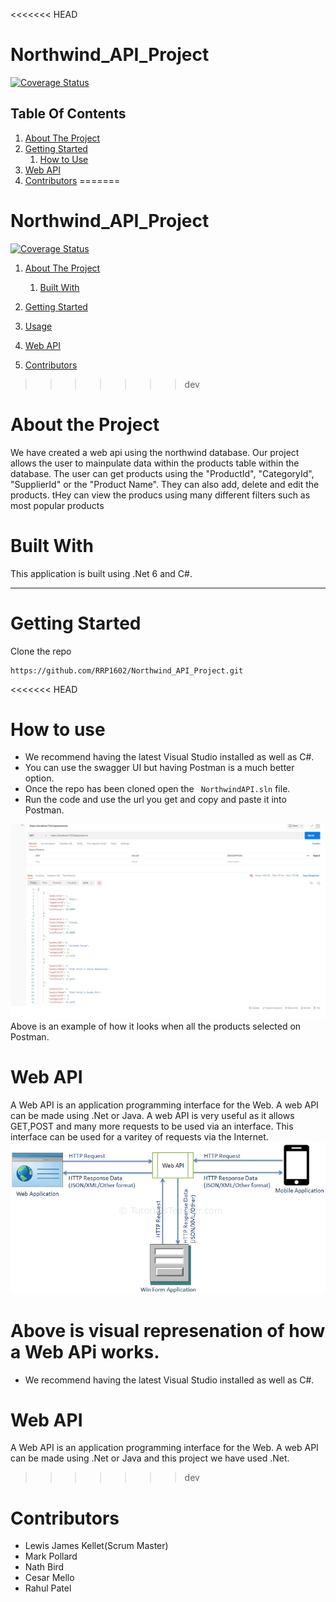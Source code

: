 <<<<<<< HEAD
# Northwind_API_Project 
[![Coverage Status](https://coveralls.io/repos/github/RRP1602/Northwind_API_Project/badge.svg?branch=ci)](https://coveralls.io/github/RRP1602/Northwind_API_Project?branch=ci)

## Table Of Contents

1. [About The Project](#about-the-project)
2. [Getting Started](#getting-started)  
    1. [How to Use](#how-to-use)
3. [Web API](#web-api)
4. [Contributors](#contributors) 
=======
# Northwind_API_Project
[![Coverage Status](https://coveralls.io/repos/github/RRP1602/Northwind_API_Project/badge.svg?branch=ci)](https://coveralls.io/github/RRP1602/Northwind_API_Project?branch=ci)


1. [About The Project](#about-the-project)
    1. [Built With](#built-with)
2. [Getting Started](#getting-started)

3. [Usage](#usage)
4. [Web API](#web-api)
5. [Contributors](#contributors) 
>>>>>>> dev

# About the Project
We have created a web api using the northwind database. Our project allows the user to mainpulate data within the products table within the database. The user can get products using the "ProductId", "CategoryId", "SupplierId" or the "Product Name". They can also add, delete and edit the products. tHey can view the producs using many different filters such as most popular products

# Built With
 This application is built using .Net 6 and C#.

---
# Getting Started 
Clone the repo 
```
https://github.com/RRP1602/Northwind_API_Project.git 
```
<<<<<<< HEAD
# How to use
- We recommend having the latest Visual Studio installed as well as C#. 
- You can use the swagger UI but having Postman is a much better option. 
- Once the repo has been cloned open the ``` NorthwindAPI.sln``` file. 
- Run the code and use the url you get and copy and paste it into Postman. 

![Postman](README_Screenshots/postman_screenshot.PNG)
Above is an example of how it looks when all the products selected on Postman. 


# Web API
A Web API is an application programming interface for the Web. A web API can be made using .Net or Java. A web API is very useful as it allows GET,POST and many more requests to be used via an interface. This interface can be used for a varitey of requests via the Internet.
![Postman](README_Screenshots/webapi_screenshots.PNG)

Above is visual represenation of how a Web APi works. 
=======

- We recommend having the latest Visual Studio installed as well as C#.




# Web API
A Web API is an application programming interface for the Web. A web API can be made using .Net or Java and this project we have used .Net. 


>>>>>>> dev



# Contributors 
- Lewis James Kellet(Scrum Master)
- Mark Pollard
- Nath Bird
- Cesar Mello
- Rahul Patel
